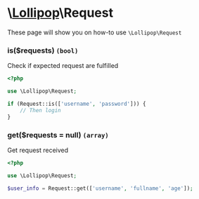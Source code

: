 # \\[Lollipop](https://github.com/jabernardo/lollipop-php)\Request

These page will show you on how-to use ```\Lollipop\Request``` 

### is($requests) ```(bool)```
Check if expected request are fulfilled

```php
<?php

use \Lollipop\Request;

if (Request::is(['username', 'password'])) {
    // Then login
}


```

### get($requests = null) ```(array)```
Get request received

```php
<?php

use \Lollipop\Request;

$user_info = Request::get(['username', 'fullname', 'age']);

```

